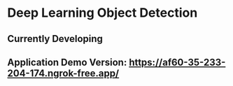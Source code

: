 # Deep Learning Object Detection
 
## Currently Developing
## Application Demo Version: https://af60-35-233-204-174.ngrok-free.app/